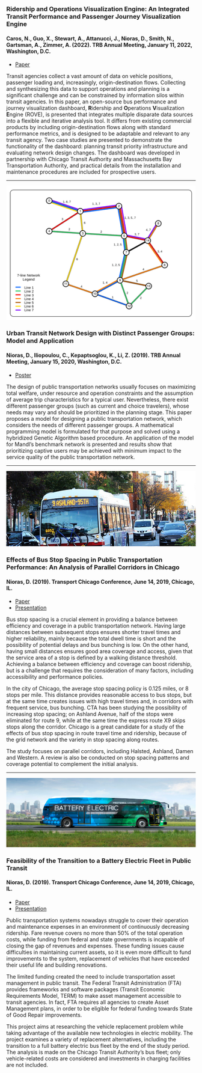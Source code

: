 ### Ridership and Operations Visualization Engine: An Integrated Transit Performance and Passenger Journey Visualization Engine
#### Caros, N., Guo, X., Stewart, A., Attanucci, J., Nioras, D., Smith, N., Gartsman, A., Zimmer, A. (2022). TRB Annual Meeting, January 11, 2022, Washington, D.C.

* [Paper](https://mobility.mit.edu/publications/2022/caros-ridership-and-operations-visualization-engine-integrated-transit-performance)

Transit agencies collect a vast amount of data on vehicle positions, passenger loading and, increasingly, origin-destination flows. Collecting and synthesizing this data to support operations and planning is a significant challenge and can be constrained by information silos within transit agencies. In this paper, an open-source bus performance and journey visualization dashboard, **R**idership and **O**perations **V**isualization **E**ngine (ROVE), is presented that integrates multiple disparate data sources into a flexible and iterative analysis tool. It differs from existing commercial products by including origin-destination flows along with standard performance metrics, and is designed to be adaptable and relevant to any transit agency. Two case studies are presented to demonstrate the functionality of the dashboard: planning transit priority infrastructure and evaluating network design changes. The dashboard was developed in partnership with Chicago Transit Authority and Massachusetts Bay Transportation Authority, and practical details from the installation and maintenance procedures are included for prospective users.

---

!["Image of the 7-line Result Network"](../assets/images/research-projects/UTRP_Categorized_Thumbnail.png "7-line Result Network")

### Urban Transit Network Design with Distinct Passenger Groups: Model and Application
#### Nioras, D., Iliopoulou, C., Kepaptsoglou, K., Li, Z. (2019). TRB Annual Meeting, January 15, 2020, Washington, D.C.

* [Poster](../assets/documents/research-projects/UTRP_DimitrisNioras_Poster_TRB.pdf)

The design of public transportation networks usually focuses on maximizing total welfare, under resource and operation constraints and the assumption of average trip characteristics for a typical user. Nevertheless, there exist different passenger groups (such as current and choice travelers), whose needs may vary and should be prioritized in the planning stage. This paper proposes a model for designing a public transportation network, which considers the needs of different passenger groups. A mathematical programming model is formulated for that purpose and solved using a hybridized Genetic Algorithm based procedure. An application of the model for Mandl’s benchmark network is presented and results show that prioritizing captive users may be achieved with minimum impact to the service quality of the public transportation network.

---

!["Image of a bus on Ashland Avenue in Chicago (source: Chicago Transit Authority)"](../assets/images/research-projects/StopSpacing_Study_Thumbnail.jpg "Source: Chicago Transit Authority")

### Effects of Bus Stop Spacing in Public Transportation Performance: An Analysis of Parallel Corridors in Chicago
#### Nioras, D. (2019). Transport Chicago Conference, June 14, 2019, Chicago, IL.

* [Paper](../assets/documents/research-projects/StopSpacing_Study_DimitrisNioras.pdf)
* [Presentation](../assets/documents/research-projects/StopSpacing_Study_DimitrisNioras_ppt.pdf)

Bus stop spacing is a crucial element in providing a balance between efficiency and coverage in a public transportation network. Having large distances between subsequent stops ensures shorter travel times and higher reliability, mainly because the total dwell time is short and the possibility of potential delays and bus bunching is low. On the other hand, having small distances ensures good area coverage and access, given that the service area of a stop is defined by a walking distance threshold. Achieving a balance between efficiency and coverage can boost ridership, but is a challenge that requires the consideration of many factors, including accessibility and performance policies.

In the city of Chicago, the average stop spacing policy is 0.125 miles, or 8 stops per mile. This distance provides reasonable access to bus stops, but at the same time creates issues with high travel times and, in corridors with frequent service, bus bunching. CTA has been studying the possibility of increasing stop spacing; on Ashland Avenue, half of the stops were eliminated for route 9, while at the same time the express route X9 skips stops along the corridor. Chicago is a great candidate for a study of the effects of bus stop spacing in route travel time and ridership, because of the grid network and the variety in stop spacing along routes.

The study focuses on parallel corridors, including Halsted, Ashland, Damen and Western. A review is also be conducted on stop spacing patterns and coverage potential to complement the initial analysis.

---

!["Image of a Proterra electric bus (source: Proterra)"](../assets/images/research-projects/BEB_Feasibility_Study_Thumbnail.jpg "Source: Proterra")

### Feasibility of the Transition to a Battery Electric Fleet in Public Transit
#### Nioras, D. (2019). Transport Chicago Conference, June 14, 2019, Chicago, IL.

* [Paper](../assets/documents/research-projects/BEB_Feasibility_Study_DimitrisNioras.pdf)
* [Presentation](../assets/documents/research-projects/BEB_Feasibility_Study_DimitrisNioras_ppt.pdf)

Public transportation systems nowadays struggle to cover their operation and maintenance expenses in an environment of continuously decreasing ridership. Fare revenue covers no more than 50% of the total operation costs, while funding from federal and state governments is incapable of closing the gap of revenues and expenses. These funding issues cause difficulties in maintaining current assets, so it is even more difficult to fund improvements to the system, replacement of vehicles that have exceeded their useful life and building renovations.

The limited funding created the need to include transportation asset management in public transit. The Federal Transit Administration (FTA) provides frameworks and software packages (Transit Economic Requirements Model, TERM) to make asset management accessible to transit agencies. In fact, FTA requires all agencies to create Asset Management plans, in order to be eligible for federal funding towards State of Good Repair improvements.

This project aims at researching the vehicle replacement problem while taking advantage of the available new technologies in electric mobility. The project examines a variety of replacement alternatives, including the transition to a full battery electric bus fleet by the end of the study period. The analysis is made on the Chicago Transit Authority’s bus fleet; only vehicle-related costs are considered and investments in charging facilities are not included.